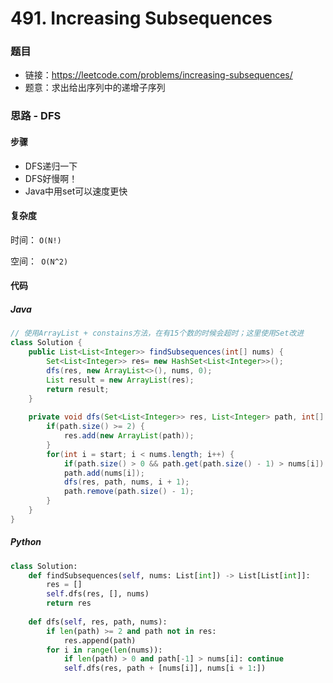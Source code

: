 # 491. Increasing Subsequences

### 题目

- 链接：https://leetcode.com/problems/increasing-subsequences/
- 题意：求出给出序列中的递增子序列



### 思路 - DFS

#### 步骤

- DFS递归一下
- DFS好慢啊！
- Java中用set可以速度更快



#### 复杂度

时间： `O(N!)`

空间：` O(N^2)`



#### 代码

##### Java

```java
// 使用ArrayList + constains方法，在有15个数的时候会超时；这里使用Set改进
class Solution {
    public List<List<Integer>> findSubsequences(int[] nums) {
        Set<List<Integer>> res= new HashSet<List<Integer>>();
        dfs(res, new ArrayList<>(), nums, 0);
        List result = new ArrayList(res);
        return result;
    }
    
    private void dfs(Set<List<Integer>> res, List<Integer> path, int[] nums, int start) {
        if(path.size() >= 2) {
            res.add(new ArrayList(path));
        }
        for(int i = start; i < nums.length; i++) {
            if(path.size() > 0 && path.get(path.size() - 1) > nums[i]) continue;
            path.add(nums[i]);
            dfs(res, path, nums, i + 1);
            path.remove(path.size() - 1);
        }
    }
}
```



##### Python

```python
class Solution:
    def findSubsequences(self, nums: List[int]) -> List[List[int]]:
        res = []
        self.dfs(res, [], nums)
        return res
    
    def dfs(self, res, path, nums):
        if len(path) >= 2 and path not in res:
            res.append(path)
        for i in range(len(nums)):
            if len(path) > 0 and path[-1] > nums[i]: continue
            self.dfs(res, path + [nums[i]], nums[i + 1:])
```

